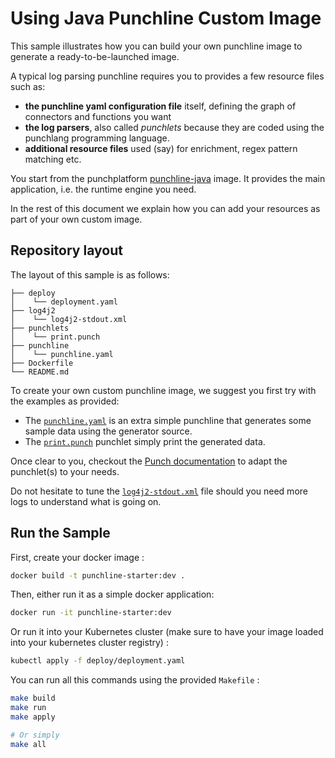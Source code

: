 # Using Java Punchline Custom Image

This sample illustrates how you can build your own punchline image to generate a ready-to-be-launched image.

A typical log parsing punchline requires you to provides a few resource files such as:
* **the punchline yaml configuration file** itself, defining the graph of connectors and functions you want
* **the log parsers**, also called *punchlets* because they are coded using the punchlang programming language.
* **additional resource files** used (say) for enrichment, regex pattern matching etc.

You start from the
punchplatform [punchline-java](https://github.com/punchplatform/punch-license/pkgs/container/punchline-java) image. It
provides the main application, i.e. the runtime engine you need.

In the rest of this document we explain how you can add your resources as part of your own custom image.

## Repository layout

The layout of this sample is as follows:

```
├── deploy
│    └── deployment.yaml
├── log4j2
│    └── log4j2-stdout.xml
├── punchlets
│    └── print.punch
├── punchline
│    └── punchline.yaml
├── Dockerfile
└── README.md
```

To create your own custom punchline image, we suggest you first try with the examples as provided:

* The [`punchline.yaml`](punchline/punchline.yaml) is an extra simple punchline that generates some
  sample data using the generator source.
* The [`print.punch`](punchlets/print.punch) punchlet simply print the generated data.

Once clear to you, checkout the [Punch documentation](https://punch-1.gitbook.io/punch-doc/) to adapt the punchlet(s)
to your needs.

Do not hesitate to tune the [`log4j2-stdout.xml`](log4j2/log4j2-stdout.xml) file should you need more logs to understand
what is going on.

## Run the Sample

First, create your docker image :

```sh
docker build -t punchline-starter:dev .
```

Then, either run it as a simple docker application:

```sh
docker run -it punchline-starter:dev
```

Or run it into your Kubernetes cluster (make sure to have your image loaded into your kubernetes cluster registry) :

```sh
kubectl apply -f deploy/deployment.yaml 
```

You can run all this commands using the provided `Makefile` :

```sh
make build
make run
make apply

# Or simply
make all
```
